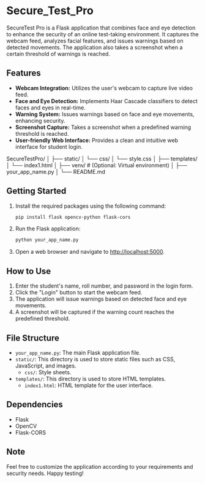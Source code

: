 # Secure_Test_Pro

SecureTest Pro is a Flask application that combines face and eye detection to enhance the security of an online test-taking environment. It captures the webcam feed, analyzes facial features, and issues warnings based on detected movements. The application also takes a screenshot when a certain threshold of warnings is reached.

## Features

- **Webcam Integration:** Utilizes the user's webcam to capture live video feed.
- **Face and Eye Detection:** Implements Haar Cascade classifiers to detect faces and eyes in real-time.
- **Warning System:** Issues warnings based on face and eye movements, enhancing security.
- **Screenshot Capture:** Takes a screenshot when a predefined warning threshold is reached.
- **User-friendly Web Interface:** Provides a clean and intuitive web interface for student login.



SecureTestPro/
│
├── static/
│ └── css/
│ └── style.css
│
├── templates/
│ └── index1.html
│
├── venv/ # (Optional: Virtual environment)
│
├── your_app_name.py
│
└── README.md



## Getting Started

1. Install the required packages using the following command:

    ```bash
    pip install flask opencv-python flask-cors
    ```

2. Run the Flask application:

    ```bash
    python your_app_name.py
    ```

3. Open a web browser and navigate to [http://localhost:5000](http://localhost:5000).

## How to Use

1. Enter the student's name, roll number, and password in the login form.
2. Click the "Login" button to start the webcam feed.
3. The application will issue warnings based on detected face and eye movements.
4. A screenshot will be captured if the warning count reaches the predefined threshold.

## File Structure

- `your_app_name.py`: The main Flask application file.
- `static/`: This directory is used to store static files such as CSS, JavaScript, and images.
    - `css/`: Style sheets.
- `templates/`: This directory is used to store HTML templates.
    - `index1.html`: HTML template for the user interface.

## Dependencies

- Flask
- OpenCV
- Flask-CORS

## Note


Feel free to customize the application according to your requirements and security needs. Happy testing!
